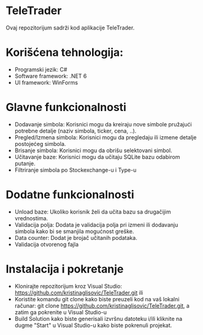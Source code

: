 # TeleTrader
Ovaj repozitorijum sadrži kod aplikacije TeleTrader. 
# Korišćena tehnologija:
- Programski jezik: C#
- Software framework: .NET 6
- UI framework: WinForms
# Glavne funkcionalnosti
- Dodavanje simbola: Korisnici mogu da kreiraju nove simbole pružajući potrebne detalje (naziv simbola, ticker, cena, ..).
- Pregled/Izmena simbola: Korisnici mogu da pregledaju ili izmene detalje postojećeg simbola.
- Brisanje simbola: Korisnici mogu da obrišu selektovani simbol.
- Učitavanje baze: Korisnici mogu da učitaju SQLite bazu odabirom putanje.
- Filtriranje simbola po Stockexchange-u i Type-u
# Dodatne funkcionalnosti
- Unload baze: Ukoliko korisnik želi da učita bazu sa drugačijim vrednostima.
- Validacija polja: Dodata je validacija polja pri izmeni ili dodavanju simbola kako bi se smanjila mogućnost greške.
- Data counter: Dodat je brojač učitanih podataka.
- Validacija otvorenog fajla
# Instalacija i pokretanje
- Klonirajte repozitorijum kroz Visual Studio: https://github.com/kristinaglisovic/TeleTrader.git
ili
- Koristite komandu git clone kako biste preuzeli kod na vaš lokalni računar: git clone https://github.com/kristinaglisovic/TeleTrader.git, a zatim ga pokrenite u Visual Studio-u
- Build Solution kako biste generisali izvršnu datoteku i/ili kliknite na dugme "Start" u Visual Studio-u kako biste pokrenuli projekat.
